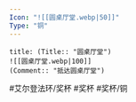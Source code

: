 ```yaml
---
Icon: "![[圆桌厅堂.webp|50]]"
Type: "铜"
---
```

```ad-common-bronze-trophy
title: (Title:: "圆桌厅堂")
![[圆桌厅堂.webp|100]]
(Comment:: "抵达圆桌厅堂")
```

#艾尔登法环/奖杯 #奖杯 #奖杯/铜